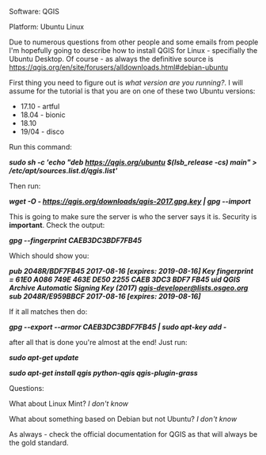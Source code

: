 Software: QGIS

Platform: Ubuntu Linux 

Due to numerous questions from other people and some emails from people I'm hopefully going to describe how to install QGIS for Linux - specifially the Ubuntu Desktop. Of course - as always the definitive source is https://qgis.org/en/site/forusers/alldownloads.html#debian-ubuntu

First thing you need to figure out is *what version are you running?*. I will assume for the tutorial is that you are on one of these two Ubuntu versions: 

* 17.10 - artful 
* 18.04 - bionic 
* 18.10 
* 19/04 - disco

Run this command: 

***sudo sh -c 'echo "deb https://qgis.org/ubuntu $(lsb_release -cs) main" > /etc/apt/sources.list.d/qgis.list'*** 

Then run: 

***wget -O - https://qgis.org/downloads/qgis-2017.gpg.key | gpg --import***

This is going to make sure the server is who the server says it is. Security is **important**. Check the output: 

***gpg --fingerprint CAEB3DC3BDF7FB45***

Which should show you: 

***pub   2048R/BDF7FB45 2017-08-16 [expires: 2019-08-16]
      Key fingerprint = 61E0 A086 749E 463E DE50  2255 CAEB 3DC3 BDF7 FB45
uid                  QGIS Archive Automatic Signing Key (2017) <qgis-developer@lists.osgeo.org>
sub   2048R/E959BBCF 2017-08-16 [expires: 2019-08-16]***

If it all matches then do: 

***gpg --export --armor CAEB3DC3BDF7FB45 | sudo apt-key add -***

after all that is done you're almost at the end! Just run: 

***sudo apt-get update***

***sudo apt-get install qgis python-qgis qgis-plugin-grass***  

Questions: 

What about Linux Mint? *I don't know* 

What about something based on Debian but not Ubuntu? *I don't know* 

As always - check the official documentation for QGIS as that will always be the gold standard. 


